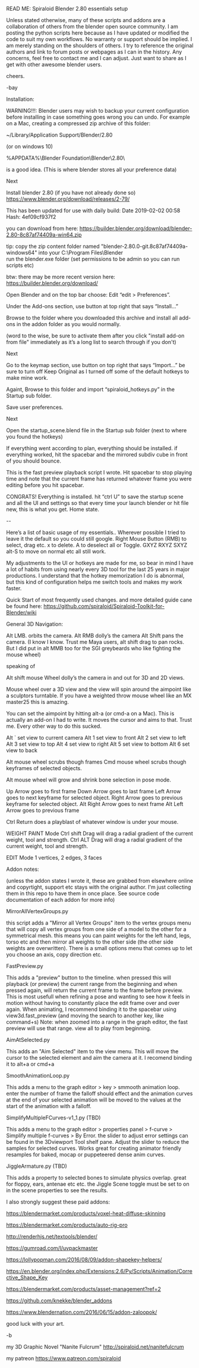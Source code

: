 READ ME: Spiraloid Blender 2.80 essentials setup

Unless stated otherwise, many of these scripts and addons are a collaboration of others from the blender open source community. 
I am posting the python scripts here because as I have updated or modified the code to suit my own workflows. 
No warranty or support should be implied. I am merely standing on the shoulders of others. 
I try to reference the original authors and link to forum posts or webpages as I can in the history. 
Any concerns, feel free to contact me and I can adjust. 
Just want to share as I get with other awesome blender users.

cheers.

-bay

Installation:

WARNING!!!: Blender users may wish to backup your current configuration before installing in case something goes wrong you can undo. For example on a Mac, creating a compressed zip archive of this folder:

~/Library/Application Support/Blender/2.80

(or on windows 10)

%APPDATA%\Blender Foundation\Blender\2.80\

is a good idea.
(This is where blender stores all your preference data)

Next

Install blender 2.80 (if you have not already done so) https://www.blender.org/download/releases/2-79/

This has been updated for use with daily build:
Date 2019-02-02 00:58
Hash: 4ef09cf937f2

you can download from here:
https://builder.blender.org/download/blender-2.80-8c87af74409a-win64.zip

tip: copy the zip content folder named "blender-2.80.0-git.8c87af74409a-windows64" into your C:\Program Files\Blender\
run the blender.exe folder (set permissions to be admin so you can run scripts etc)

btw: there may be more recent version here:
https://builder.blender.org/download/

Open Blender and on the top bar choose: Edit “edit > Preferences”. 

Under the Add-ons section, use button at top right that says “Install...”

Browse to the folder where you downloaded this archive and install all add-ons in the addon folder as you would normally.

(word to the wise, be sure to activate them after you click "install add-on from file" immediately as it’s a long list to search through if you don't)

Next

Go to the keymap section, use button on top right that says “Import...”
be sure to turn off Keep Original as I turned off some of the default hotkeys to make mine work.

Againt, Browse to this folder and import “spiraloid_hotkeys.py” in the Startup sub folder.

Save user preferences.

Next

Open the startup_scene.blend file in the Startup sub folder (next to where you found the hotkeys)

If everything went according to plan, everything should be installed. if everything worked, hit the spacebar and the mirrored subdiv cube in front of you should bounce.

This is the fast preview playback script I wrote. Hit spacebar to stop playing time and note that the current frame has returned whatever frame you were editing before you hit spacebar.

CONGRATS! Everything is installed. hit “ctrl U” to save the startup scene and all the UI and settings so that every time your launch blender or hit file new, this is what you get. Home state.

--

Here’s a list of basic usage of my essentials.. Wherever possible I tried to leave it the default so you could still google. Right Mouse Button (RMB) to select, drag etc. x to delete. A to deselect all or Toggle. GXYZ RXYZ SXYZ alt-S to move on normal etc all still work.

My adjustments to the UI or hotkeys are made for me, so bear in mind I have a lot of habits from using nearly every 3D tool for the last 25 years in major productions. I understand that the hotkey memorization I do is abnormal, but this kind of configuration helps me switch tools and makes my work faster.

Quick Start of most frequently used changes. and more detailed guide cane be found here: https://github.com/spiraloid/Spiraloid-Toolkit-for-Blender/wiki

General 3D Navigation:

Alt LMB. orbits the camera. Alt RMB dolly’s the camera Alt Shift pans the camera. (I know I know. Trust me Maya users, alt shift drag to pan rocks. But I did put in alt MMB too for the SGI greybeards who like fighting the mouse wheel)

speaking of

Alt shift mouse Wheel dolly’s the camera in and out for 3D and 2D views.

Mouse wheel over a 3D view and the view will spin around the aimpoint like a sculptors turntable. If you have a weighted throw mouse wheel like an MX master25 this is amazing.

You can set the aimpoint by hitting alt-a (or cmd-a on a Mac). This is actually an add-on I had to write. It moves the cursor and aims to that. Trust me. Every other way to do this sucked.

Alt ` set view to current camera Alt 1 set view to front Alt 2 set view to left Alt 3 set view to top Alt 4 set view to right Alt 5 set view to bottom Alt 6 set view to back

Alt mouse wheel scrubs though frames Cmd mouse wheel scrubs though keyframes of selected objects.

Alt mouse wheel will grow and shrink bone selection in pose mode.


Up Arrow goes to first frame Down Arrow goes to last frame Left Arrow goes to next keyframe for selected object. Right Arrow goes to previous keyframe for selected object. Alt Right Arrow goes to next frame Alt Left Arrow goes to previous frame

Ctrl Return does a playblast of whatever window is under your mouse.

WEIGHT PAINT Mode Ctrl shift Drag will drag a radial gradient of the current weight, tool and strength. Ctrl ALT Drag will drag a radial gradient of the current weight, tool and strength.

EDIT Mode 1 vertices, 2 edges, 3 faces 

Addon notes:

(unless the addon states I wrote it, these are grabbed from elsewhere online and copyrtight, support etc stays with the original author. I'm just collecting them in this repo to have them in once place. See source code documentation of each addon for more info)

MirrorAllVertexGroups.py

this script adds a "Mirror all Vertex Groups" item to the vertex groups menu that will copy all vertex groups from one side of a model to the other for a symmetrical mesh. this means you can paint weights for the left hand, legs, torso etc and then mirror all weights to the other side (the other side weights are overwritten). There is a small options menu that comes up to let you choose an axis, copy direction etc.

FastPreview.py

This adds a "preview" button to the timeline. when pressed this will playback (or preview) the current range from the beginning and when pressed again, will return the current frame to the frame before preview. This is most usefull when refining a pose and wanting to see how it feels in motion without having to constantly place the edit frame over and over again. When animating, I recommend binding it to the spacebar using view3d.fast_preview (and moving the search to another key, like command+s) Note: when zoomed into a range in the graph editor, the fast preview will use that range. view all to play from beginning.

AimAtSelected.py

This adds an "Aim Selected" item to the view menu. This will move the cursor to the selected element and aim the camera at it. I recomend binding it to alt+a or cmd+a

SmoothAnimationLoop.py

This adds a menu to the graph editor > key > smmooth animation loop. enter the number of frame the falloff should effect and the animation curves at the end of your selected animation will be moved to the values at the start of the animation with a falloff.

SimplifyMultipleFCurves-v1_1.py (TBD)

This adds a menu to the graph editor > properties panel > f-curve > Simplify multiple f-curves > By Error. the slider to adjust error settings can be found in the 3Dviewport Tool shelf pane. Adjust the slider to reduce the samples for selected curves. Works great for creating animator friendly resamples for baked, mocap or puppeteered dense anim curves.

JiggleArmature.py (TBD)

This adds a property to selected bones to simulate physics overlap. great for floppy, ears, antenae etc etc. the Jiggle Scene toggle must be set to on in the scene properties to see the results.

I also strongly suggest these paid addons:

https://blendermarket.com/products/voxel-heat-diffuse-skinning

https://blendermarket.com/products/auto-rig-pro

http://renderhjs.net/textools/blender/

https://gumroad.com/l/uvpackmaster

https://lollypopman.com/2016/08/09/addon-shapekey-helpers/

https://en.blender.org/index.php/Extensions:2.6/Py/Scripts/Animation/Corrective_Shape_Key

https://blendermarket.com/products/asset-management?ref=2

https://github.com/knekke/blender_addons

https://www.blendernation.com/2016/06/15/addon-zaloopok/

good luck with your art.

-b

my 3D Graphic Novel "Nanite Fulcrum" http://spiraloid.net/nanitefulcrum

my patreon https://www.patreon.com/spiraloid
